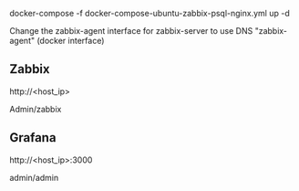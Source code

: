 docker-compose -f docker-compose-ubuntu-zabbix-psql-nginx.yml up -d

Change the zabbix-agent interface for zabbix-server to use DNS "zabbix-agent" (docker interface)

## Zabbix
http://<host_ip>

Admin/zabbix

## Grafana
http://<host_ip>:3000

admin/admin

